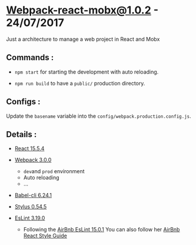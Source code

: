# Webpack-react-mobx@1.0.2 - 24/07/2017

Just a architecture to manage a web project in React and Mobx

## Commands :

- `npm start` for starting the development with auto reloading.

- `npm run build` to have a `public/` production directory.

## Configs :

  Update the `basename` variable into the `config/webpack.production.config.js`.

## Details :

- [React 15.5.4]()

- [Webpack 3.0.0]()
  - `dev`and `prod` environment
  - Auto reloading
  - ...

- [Babel-cli 6.24.1]()

- [Stylus 0.54.5]()

- [EsLint 3.19.0](http://eslint.org/)
  - Following the [AirBnb EsLint 15.0.1](https://github.com/airbnb/javascript/tree/master/packages/eslint-config-airbnb) You can also follow her
  [AirBnb React Style Guide](https://github.com/airbnb/javascript/tree/master/react)
